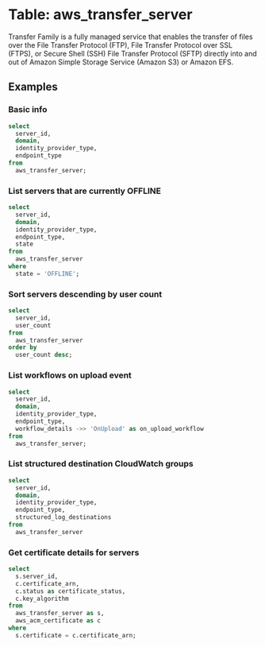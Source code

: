 # Table: aws_transfer_server

Transfer Family is a fully managed service that enables the transfer of files over the File Transfer Protocol (FTP), File Transfer Protocol over SSL (FTPS), or Secure Shell (SSH) File Transfer Protocol (SFTP) directly into and out of Amazon Simple Storage Service (Amazon S3) or Amazon EFS.

## Examples

### Basic info

```sql
select
  server_id,
  domain,
  identity_provider_type,
  endpoint_type
from
  aws_transfer_server;
```
### List servers that are currently OFFLINE

```sql
select
  server_id,
  domain,
  identity_provider_type,
  endpoint_type,
  state
from
  aws_transfer_server
where
  state = 'OFFLINE';
```

### Sort servers descending by user count

```sql
select
  server_id,
  user_count
from
  aws_transfer_server
order by
  user_count desc;
```

### List workflows on upload event

```sql
select
  server_id,
  domain,
  identity_provider_type,
  endpoint_type,
  workflow_details ->> 'OnUpload' as on_upload_workflow
from
  aws_transfer_server;
```

### List structured destination CloudWatch groups

```sql
select
  server_id,
  domain,
  identity_provider_type,
  endpoint_type,
  structured_log_destinations
from
  aws_transfer_server
```

### Get certificate details for servers

```sql
select
  s.server_id,
  c.certificate_arn,
  c.status as certificate_status,
  c.key_algorithm
from
  aws_transfer_server as s,
  aws_acm_certificate as c
where
  s.certificate = c.certificate_arn;
```